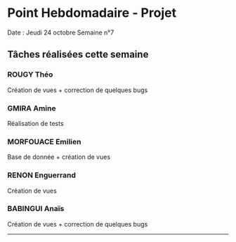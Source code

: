 # Point Hebdomadaire - Projet

Date : Jeudi 24 octobre
Semaine n°7

## Tâches réalisées cette semaine

### ROUGY Théo
Création de vues + correction de quelques bugs

### GMIRA Amine
Réalisation de tests

### MORFOUACE Emilien
Base de donnée + création de vues

### RENON Enguerrand
Création de vues

### BABINGUI Anaïs
Création de vues + correction de quelques bugs

---
